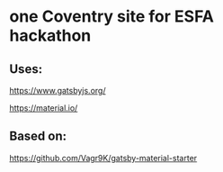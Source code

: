 # one Coventry site for ESFA hackathon

## Uses:

https://www.gatsbyjs.org/

https://material.io/

## Based on:

https://github.com/Vagr9K/gatsby-material-starter
